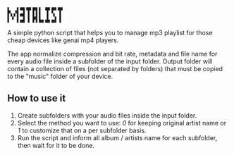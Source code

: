     ▖  ▖▄▖▄▖▄▖▖ ▄▖▄▖▄▖
    ▛▖▞▌▄▌▐ ▌▌▌ ▐ ▚ ▐ 
    ▌▝ ▌▄▌▐ ▛▌▙▖▟▖▄▌▐

A simple python script that helps you to manage mp3 playlist for those cheap devices like genai mp4 players.

The app normalize compression and bit rate, metadata and file name for every audio file inside a subfolder of the input folder.
Output folder will contain a collection of files (not separated by folders) that must be copied to the "music" folder of your device.

## How to use it

1. Create subfolders with your audio files inside the input folder.
2. Select the method you want to use: *0* for keeping original artist name or *1* to customize that on a per subfolder basis.
3. Run the script and inform all album / artists name for each subfolder, then wait for it to be done.

